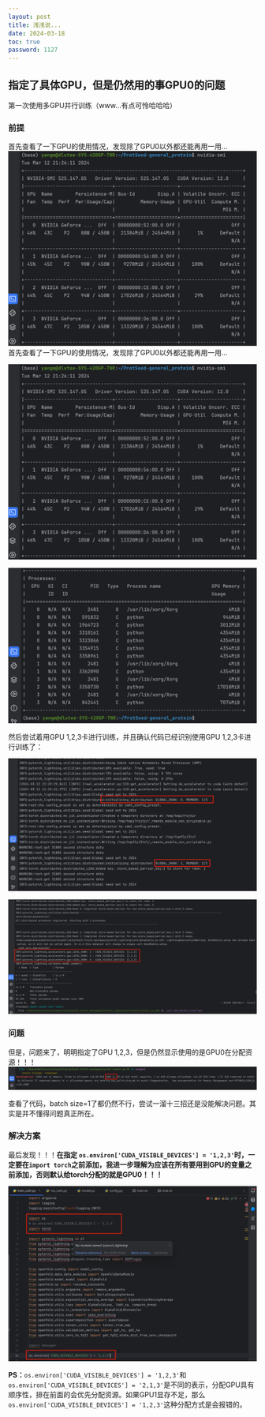 ```yaml
---
layout: post
title: 浅浅说...
date: 2024-03-18
toc: true
password: 1127
---
```


## 指定了具体GPU，但是仍然用的事GPU0的问题

第一次使用多GPU并行训练（www...有点可怜哈哈哈）<br>

### 前提
首先查看了一下GPU的使用情况，发现除了GPU0以外都还能再用一用...
![](https://raw.githubusercontent.com/MingYangi/MingYangi.github.io/master/images/multi-gpus/nvidia-smi.png)
首先查看了一下GPU的使用情况，发现除了GPU0以外都还能再用一用...

![](https://raw.githubusercontent.com/MingYangi/MingYangi.github.io/master/images/multi-gpus/nvidia-smi.png)

![](https://raw.githubusercontent.com/MingYangi/MingYangi.github.io/master/images/multi-gpus/nvidia-smi2.png)

然后尝试着用GPU 1,2,3卡进行训练，并且确认代码已经识别使用GPU 1,2,3卡进行训练了：

![](https://raw.githubusercontent.com/MingYangi/MingYangi.github.io/master/images/multi-gpus/GPUs.png)

![](https://raw.githubusercontent.com/MingYangi/MingYangi.github.io/master/images/multi-gpus/GPU123.png)

### 问题

但是，问题来了，明明指定了GPU 1,2,3，但是仍然显示使用的是GPU0在分配资源！！！
![](https://raw.githubusercontent.com/MingYangi/MingYangi.github.io/master/images/multi-gpus/problem.png)

查看了代码，batch size=1了都仍然不行，尝试一溜十三招还是没能解决问题。其实是并不懂得问题真正所在。<br>

### 解决方案

最后发现！！！**在指定 `os.environ['CUDA_VISIBLE_DEVICES'] = '1,2,3'`时，一定要在`import torch`之前添加，我进一步理解为应该在所有要用到GPU的变量之前添加，否则默认给torch分配的就是GPU0！！！**

![](https://raw.githubusercontent.com/MingYangi/MingYangi.github.io/master/images/multi-gpus/solution.png)

**PS：**`os.environ['CUDA_VISIBLE_DEVICES'] = '1,2,3'`和`os.environ['CUDA_VISIBLE_DEVICES'] = '2,1,3'`是不同的表示，分配GPU具有顺序性，排在前面的会优先分配资源。如果GPU1显存不足，那么`os.environ['CUDA_VISIBLE_DEVICES'] = '1,2,3'`这种分配方式是会报错的。
